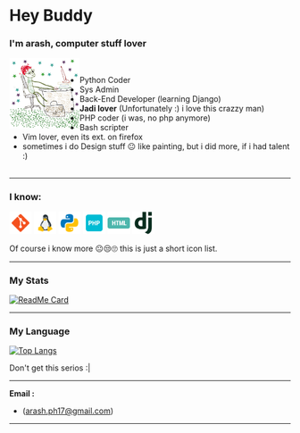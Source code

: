 # Hey Buddy

### I'm arash, computer stuff lover

<img align="left" src="notMe.jpg" width="25%"/>

<br>

- Python Coder
- Sys Admin
- Back-End Developer (learning Django)
- **Jadi lover** (Unfortunately :) i love this crazzy man)
- PHP coder (i was, no php anymore)
- Bash scripter
- Vim lover, even its ext. on firefox
- sometimes i do Design stuff :neutral_face: like painting, but i did more, if i had talent :)
  <br>
  <br>

<hr>

### I know:

<p align="left">

<img src="static/icon/git.png" alt="git" width="40" height="40"/>
<img src="static/icon/linux.png" alt="linux" width="40" height="40"/>
<img src="static/icon/python.png" alt="python" width="40" height="40"/>

<img src="static/icon/php.png" alt="php" width="40" height="40"/>
<img src="static/icon/html.png" alt="html" width="40" height="40"/>
<img src="static/icon/dj.png" alt="html" width="40" height="40"/>

Of course i know more :neutral_face::unamused::roll_eyes: this is just a short icon list.

</p>

<hr>

### My Stats

[![ReadMe Card](https://github-readme-stats.vercel.app/api?username=arashph17&show_icons=true)](https://github.com/arashph17)

<hr>

### My Language

[![Top Langs](https://github-readme-stats.vercel.app/api/top-langs/?username=arashph17&layout=compact)](https://github.com/arashph17)

Don't get this serios :|

<hr>

<p><b>Email :</b></p>

- (arash.ph17@gmail.com)
<hr>
